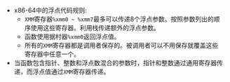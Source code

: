 - x86-64中的浮点代码规则:
	- `XMM`寄存器`%xmm0 ~ %xmm7`最多可以传递8个浮点参数。按照参数列出的顺序使用这些寄存器。利用栈传递额外的浮点参数。
	- 函数使用据村器`%xmm0`返回浮点值。
	- 所有的`XMM`寄存器都是调用者保存的。被调用者可以不用保存就覆盖这些 寄存器中任意一个。
- 当函数包含指针、整数和浮点数混合的参数时，指针和整数通过通用寄存器传递，而浮点值通过`XMM`寄存器传递。